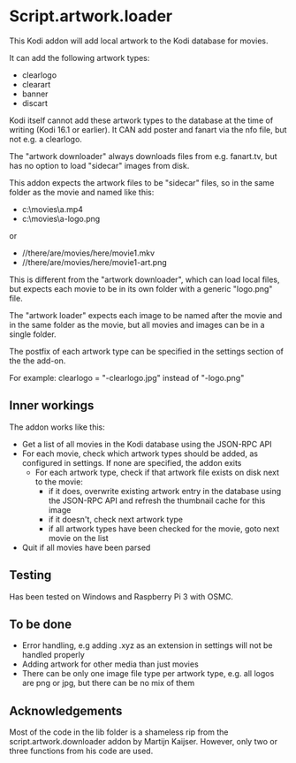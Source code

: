# Script.artwork.loader

This Kodi addon will add local artwork to the Kodi database for movies.

It can add the following artwork types:
- clearlogo
- clearart
- banner
- discart

Kodi itself cannot add these artwork types to the database at the time of writing (Kodi 16.1 or earlier). It CAN add poster and fanart via the nfo file, but not e.g. a clearlogo.

The "artwork downloader" always downloads files from e.g. fanart.tv, but has no option to load "sidecar" images from disk.

This addon expects the artwork files to be "sidecar" files, so in the same folder as the movie and named like this:

- c:\movies\a.mp4
- c:\movies\a-logo.png

or
- //there/are/movies/here/movie1.mkv
- //there/are/movies/here/movie1-art.png

This is different from the "artwork downloader", which can load local files, but expects each movie to be in its own folder with a generic "logo.png" file. 

The "artwork loader" expects each image to be named after the movie and in the same folder as the movie, but all movies and images can be in a single folder.

The postfix of each artwork type can be specified in the settings section of the the add-on.

For example:
clearlogo = "-clearlogo.jpg" instead of "-logo.png"

## Inner workings

The addon works like this:
- Get a list of all movies in the Kodi database using the JSON-RPC API
- For each movie, check which artwork types should be added, as configured in settings. If none are specified, the addon exits
  - For each artwork type, check if that artwork file exists on disk next to the movie:
    - if it does, overwrite existing artwork entry in the database using the JSON-RPC API and refresh the thumbnail cache for this image
    - if it doesn't, check next artwork type
    - if all artwork types have been checked for the movie, goto next movie on the list
- Quit if all movies have been parsed

## Testing

Has been tested on Windows and Raspberry Pi 3 with OSMC.

## To be done
- Error handling, e.g adding .xyz as an extension in settings will not be handled properly
- Adding artwork for other media than just movies 
- There can be only one image file type per artwork type, e.g. all logos are png or jpg, but there can be no mix of them

## Acknowledgements

Most of the code in the lib folder is a shameless rip from the script.artwork.downloader addon by Martijn Kaijser. However, only two or three functions from his code are used.